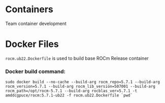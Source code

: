 # Containers
Team container development

# Docker Files
`rocm.ub22.Dockerfile` is used to build base ROCm Release container

### Docker build command:

```
sudo docker build --no-cache --build-arg rocm_repo=5.7.1 --build-arg rocm_version=5.7.1 --build-arg rocm_lib_version=507001 --build-arg rocm_path=/opt/rocm-5.7.1 --build-arg rocblas_ver=5.7.1 -t amddcgpuce/rocm:5.7.1-ub22 -f rocm.ub22.Dockerfile `pwd`
```
